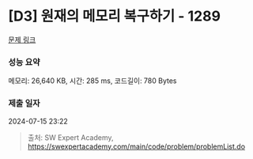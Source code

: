 # [D3] 원재의 메모리 복구하기 - 1289 

[문제 링크](https://swexpertacademy.com/main/code/problem/problemDetail.do?contestProbId=AV19AcoKI9sCFAZN) 

### 성능 요약

메모리: 26,640 KB, 시간: 285 ms, 코드길이: 780 Bytes

### 제출 일자

2024-07-15 23:22



> 출처: SW Expert Academy, https://swexpertacademy.com/main/code/problem/problemList.do